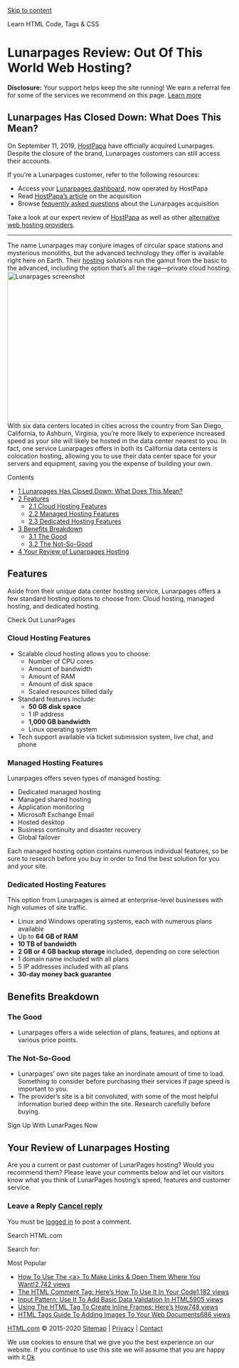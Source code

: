 <a href="#site-main" class="skip-link screen-reader-text">Skip to content</a>



[](https://html.com/)

Learn HTML Code, Tags & CSS





Lunarpages Review: Out Of This World Web Hosting?
=================================================

**Disclosure:** Your support helps keep the site running! We earn a referral fee for some of the services we recommend on this page. [Learn more](https://html.com/disclosure/)

<span id="Lunarpages_Has_Closed_Down_What_Does_This_Mean">Lunarpages Has Closed Down: What Does This Mean?</span>
-----------------------------------------------------------------------------------------------------------------

On September 11, 2019, [HostPapa](https://html.com/web-hosting/hostpapa/) have officially acquired Lunarpages. Despite the closure of the brand, Lunarpages customers can still access their accounts.

If you’re a Lunarpages customer, refer to the following resources:

-   Access your [Lunarpages dashboard](https://account.lunarpages.com/login.php), now operated by HostPapa
-   Read [HostPapa’s article](https://www.hostpapa.com/about-hostpapa/pressroom/hostpapa-acquires-the-web-hosting-brand-lunarpages-to-strengthen-its-position-as-one-of-the-fastest-growing-web-hosting-companies-in-the-world/) on the acquisition
-   Browse [fequently asked questions](https://lunarpages.com/#faq) about the Lunarpages acquisition

Take a look at our expert review of [HostPapa](https://html.com/web-hosting/hostpapa/) as well as other [alternative web hosting providers](https://html.com/web-hosting/).

------------------------------------------------------------------------

The name Lunarpages may conjure images of circular space stations and mysterious monoliths, but the advanced technology they offer is available right here on Earth. Their [hosting](https://html.com/web-hosting/) solutions run the gamut from the basic to the advanced, including the option that’s all the rage—private cloud hosting.  
<img src="https://html.com/wp-content/uploads/screenshot_lunarpages-1024x433.png" alt="Lunarpages screenshot" class="alignleft size-large wp-image-7610 sp-no-webp" sizes="(max-width: 800px) 100vw, 800px" srcset="https://html.com/wp-content/uploads/screenshot_lunarpages-1024x433.png 1024w, https://html.com/wp-content/uploads/screenshot_lunarpages-300x127.png 300w, https://html.com/wp-content/uploads/screenshot_lunarpages-768x325.png 768w, https://html.com/wp-content/uploads/screenshot_lunarpages.png 1305w" width="800" height="338" />  
With six data centers located in cities across the country from San Diego, California, to Ashburn, Virginia, you’re more likely to experience increased speed as your site will likely be hosted in the data center nearest to you. In fact, one service Lunarpages offers in both its California data centers is colocation hosting, allowing you to use their data center space for your servers and equipment, saving you the expense of building your own.  

Contents

-   [<span class="toc_number toc_depth_1">1</span> Lunarpages Has Closed Down: What Does This Mean?](#Lunarpages_Has_Closed_Down_What_Does_This_Mean)
-   [<span class="toc_number toc_depth_1">2</span> Features](#Features)
    -   [<span class="toc_number toc_depth_2">2.1</span> Cloud Hosting Features](#Cloud_Hosting_Features)
    -   [<span class="toc_number toc_depth_2">2.2</span> Managed Hosting Features](#Managed_Hosting_Features)
    -   [<span class="toc_number toc_depth_2">2.3</span> Dedicated Hosting Features](#Dedicated_Hosting_Features)
-   [<span class="toc_number toc_depth_1">3</span> Benefits Breakdown](#Benefits_Breakdown)
    -   [<span class="toc_number toc_depth_2">3.1</span> The Good](#The_Good)
    -   [<span class="toc_number toc_depth_2">3.2</span> The Not-So-Good](#The_Not-So-Good)
-   [<span class="toc_number toc_depth_1">4</span> Your Review of Lunarpages Hosting](#Your_Review_of_Lunarpages_Hosting)

<span id="Features">Features</span>
-----------------------------------

Aside from their unique data center hosting service, Lunarpages offers a few standard hosting options to choose from: Cloud hosting, managed hosting, and dedicated hosting.

Check Out LunarPages

### <span id="Cloud_Hosting_Features">Cloud Hosting Features</span>

-   Scalable cloud hosting allows you to choose:
    -   Number of CPU cores
    -   Amount of bandwidth
    -   Amount of RAM
    -   Amount of disk space
    -   Scaled resources billed daily
-   Standard features include:
    -   **50 GB disk space**
    -   1 IP address
    -   **1,000 GB bandwidth**
    -   Linux operating system
-   Tech support available via ticket submission system, live chat, and phone

### <span id="Managed_Hosting_Features">Managed Hosting Features</span>

Lunarpages offers seven types of managed hosting:

-   Dedicated managed hosting
-   Managed shared hosting
-   Application monitoring
-   Microsoft Exchange Email
-   Hosted desktop
-   Business continuity and disaster recovery
-   Global failover

Each managed hosting option contains numerous individual features, so be sure to research before you buy in order to find the best solution for you and your site.

### <span id="Dedicated_Hosting_Features">Dedicated Hosting Features</span>

This option from Lunarpages is aimed at enterprise-level businesses with high volumes of site traffic.

-   Linux and Windows operating systems, each with numerous plans available
-   Up to **64 GB of RAM**
-   **10 TB of bandwidth**
-   **2 GB or 4 GB backup storage** included, depending on core selection
-   1 domain name included with all plans
-   5 IP addresses included with all plans
-   **30-day money back guarantee**

<span id="Benefits_Breakdown">Benefits Breakdown</span>
-------------------------------------------------------

### <span id="The_Good">The Good</span>

-   Lunarpages offers a wide selection of plans, features, and options at various price points.

### <span id="The_Not-So-Good">The Not-So-Good</span>

-   Lunarpages’ own site pages take an inordinate amount of time to load. Something to consider before purchasing their services if page speed is important to you.
-   The provider’s site is a bit convoluted, with some of the most helpful information buried deep within the site. Research carefully before buying.

Sign Up With LunarPages Now

<span id="Your_Review_of_Lunarpages_Hosting">Your Review of Lunarpages Hosting</span>
-------------------------------------------------------------------------------------

Are you a current or past customer of LunarPages hosting? Would you recommend them? Please leave your comments below and let our visitors know what you think of LunarPages hosting’s speed, features and customer service.

<span id="tho-end-content" style="display: block; visibility: hidden;"></span>

### Leave a Reply <span class="small"><a href="https://html.com/web-hosting/lunarpages/#respond" id="cancel-comment-reply-link">Cancel reply</a></span>

You must be [logged in](https://html.com/wp-login.php?redirect_to=https%3A%2F%2Fhtml.com%2Fweb-hosting%2Flunarpages%2F) to post a comment.

Search HTML.com

<span class="screen-reader-text">Search for:</span>

Most Popular

-   <a href="https://html.com/attributes/a-target/" class="popular_posts_bars_link">How To Use The &lt;a&gt; To Make Links &amp; Open Them Where You Want!</a><span class="popular_posts_bars_comment_count_hold"><a href="https://html.com/attributes/a-target/#comments" class="popular_posts_bars_comment_count">2,742 views</a><span class="popular_posts_bars_comment_count_triangle"></span></span>
-   <a href="https://html.com/tags/comment-tag/" class="popular_posts_bars_link">The HTML Comment Tag: Here’s How To Use It In Your Code</a><span class="popular_posts_bars_comment_count_hold"><a href="https://html.com/tags/comment-tag/#comments" class="popular_posts_bars_comment_count">1,182 views</a><span class="popular_posts_bars_comment_count_triangle"></span></span>
-   <a href="https://html.com/attributes/input-pattern/" class="popular_posts_bars_link">Input Pattern: Use It To Add Basic Data Validation In HTML5</a><span class="popular_posts_bars_comment_count_hold"><a href="https://html.com/attributes/input-pattern/#comments" class="popular_posts_bars_comment_count">905 views</a><span class="popular_posts_bars_comment_count_triangle"></span></span>
-   <a href="https://html.com/tags/iframe/" class="popular_posts_bars_link">Using The HTML Tag To Create Inline Frames: Here’s How</a><span class="popular_posts_bars_comment_count_hold"><a href="https://html.com/tags/iframe/#comments" class="popular_posts_bars_comment_count">748 views</a><span class="popular_posts_bars_comment_count_triangle"></span></span>
-   <a href="https://html.com/tags/img/" class="popular_posts_bars_link">HTML Tags Guide To Adding Images To Your Web Documents</a><span class="popular_posts_bars_comment_count_hold"><a href="https://html.com/tags/img/#comments" class="popular_posts_bars_comment_count">686 views</a><span class="popular_posts_bars_comment_count_triangle"></span></span>

[HTML.com](https://html.com/) © 2015-2020 [Sitemap](https://html.com/sitemap/) | [Privacy](https://html.com/privacy/) | [Contact](https://html.com/contact/)

<span id="cn-notice-text" class="cn-text-container">We use cookies to ensure that we give you the best experience on our website. If you continue to use this site we will assume that you are happy with it.</span><span id="cn-notice-buttons" class="cn-buttons-container"><a href="#" id="cn-accept-cookie" class="cn-set-cookie cn-button bootstrap button">Ok</a></span><a href="javascript:void(0);" id="cn-close-notice" class="cn-close-icon"></a>

